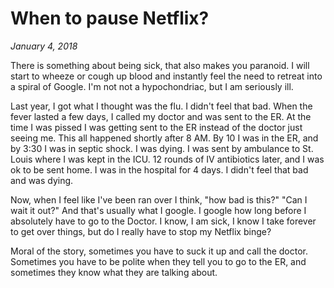 # When to pause Netflix?
_January 4, 2018_

There is something about being sick, that also makes you paranoid.  I will start to wheeze or cough up blood and instantly feel the need to retreat into a spiral of Google.  I'm not not a hypochondriac, but I am seriously ill.

Last year, I got what I thought was the flu.  I didn't feel that bad.  When the fever lasted a few days, I called my doctor and was sent to the ER.  At the time I was pissed I was getting sent to the ER instead of the doctor just seeing me.  This all happened shortly after 8 AM.  By 10 I was in the ER, and by 3:30 I was in septic shock.  I was dying.  I was sent by ambulance to St. Louis where I was kept in the ICU.  12 rounds of IV antibiotics later, and I was ok to be sent home.  I was in the hospital for 4 days.  I didn't feel that bad and was dying. 

Now, when I feel like I've been ran over I think, "how bad is this?"  "Can I wait it out?"  And that's usually what I google.  I google how long before I absolutely have to go to the Doctor.  I know, I am sick, I know I take forever to get over things, but do I really have to stop my Netflix binge?

Moral of the story, sometimes you have to suck it up and call the doctor.  Sometimes you have to be polite when they tell you to go to the ER, and sometimes they know what they are talking about.  

